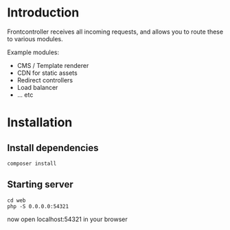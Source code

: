 # Introduction

Frontcontroller receives all incoming requests, and allows you to route these to various modules.

Example modules:

- CMS / Template renderer 
- CDN for static assets
- Redirect controllers
- Load balancer
- ... etc

# Installation

## Install dependencies 

    composer install
    
## Starting server

    cd web
    php -S 0.0.0.0:54321

now open localhost:54321 in your browser
